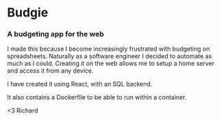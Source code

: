 # Budgie
### A budgeting app for the web

I made this because I become increasingly frustrated with budgeting on spreadsheets. Naturally as a software engineer I decided to automate as much as I could. Creating it on the web allows me to setup a home server and access it from any device.

I have created it using React, with an SQL backend.

It also contains a Dockerfile to be able to run within a container.

<3 Richard